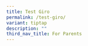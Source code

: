 ```yaml
---
title: Test Giro
permalink: /test-giro/
variant: tiptap
description: ""
third_nav_title: For Parents
---
```

<p></p>